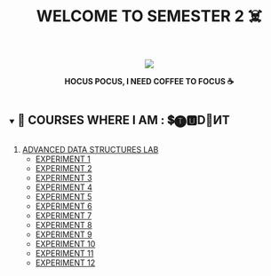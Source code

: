 <h1 align="center">WELCOME TO SEMESTER 2 ☠️</h1>
<!-- PROJECT LOGO -->
<br />
<p align="center">
  <a href="https://github.com/DHANOLA/CLASS-NOTIX/tree/root/SEMESTER%202">
    <img src="https://media.giphy.com/media/l0HlJHvYDbt0dbURi/giphy.gif" >
  </a>

  

  <p align="center">
  <b>HOCUS POCUS, I NEED COFFEE TO FOCUS ☕</b>
    <br />
   
  </p>
</p>


<!-- TABLE OF CONTENTS -->
<details open="open">
  <summary><h2 style="display: inline-block">🔔 COURSES WHERE I AM : 💲🅣🆄D📧ИT</h2></summary>
  <ol>
        <li>
      <a href="https://github.com/DHANOLA/CLASS-NOTIX/tree/root/SEMESTER%202/ADVANCED%20DATA%20STRUCTURES%20LAB" style="color: ">ADVANCED DATA STRUCTURES LAB</a>
       <ul>
        <li><a href="https://github.com/DHANOLA/CLASS-NOTIX/tree/root/SEMESTER%202/ADVANCED%20DATA%20STRUCTURES%20LABEXPERIMENT%201" style="color: ">EXPERIMENT 1</a></li>
      </ul>  <ul>
        <li><a href="https://github.com/DHANOLA/CLASS-NOTIX/tree/root/SEMESTER%202/ADVANCED%20DATA%20STRUCTURES%20LAB/EXPERIMENT%202" style="color: ">EXPERIMENT 2</a></li>
      </ul>  <ul>
        <li><a href="https://github.com/DHANOLA/CLASS-NOTIX/tree/root/SEMESTER%202/ADVANCED%20DATA%20STRUCTURES%20LAB/EXPERIMENT%203" style="color: ">EXPERIMENT 3</a></li>
      </ul>  <ul>
        <li><a href="https://github.com/DHANOLA/CLASS-NOTIX/tree/root/SEMESTER%202/ADVANCED%20DATA%20STRUCTURES%20LAB/EXPERIMENT%204" style="color: ">EXPERIMENT 4</a></li>
      </ul>  <ul>
        <li><a href="https://github.com/DHANOLA/CLASS-NOTIX/tree/root/SEMESTER%202/ADVANCED%20DATA%20STRUCTURES%20LAB/EXPERIMENT%205" style="color: ">EXPERIMENT 5</a></li>
      </ul>  <ul>
        <li><a href="https://github.com/DHANOLA/CLASS-NOTIX/tree/root/SEMESTER%202/ADVANCED%20DATA%20STRUCTURES%20LAB/EXPERIMENT%206" style="color: ">EXPERIMENT 6</a></li>
      </ul>  <ul>
        <li><a href="https://github.com/DHANOLA/CLASS-NOTIX/tree/root/SEMESTER%202/ADVANCED%20DATA%20STRUCTURES%20LAB/EXPERIMENT%207" style="color: ">EXPERIMENT 7</a></li>
      </ul>  <ul>
        <li><a href="https://github.com/DHANOLA/CLASS-NOTIX/tree/root/SEMESTER%202/ADVANCED%20DATA%20STRUCTURES%20LAB/EXPERIMENT%208" style="color: ">EXPERIMENT 8</a></li>
      </ul>  <ul>
        <li><a href="https://github.com/DHANOLA/CLASS-NOTIX/tree/root/SEMESTER%202/ADVANCED%20DATA%20STRUCTURES%20LAB/EXPERIMENT%209" style="color: ">EXPERIMENT 9</a></li>
      </ul>  <ul>
        <li><a href="https://github.com/DHANOLA/CLASS-NOTIX/tree/root/SEMESTER%202/ADVANCED%20DATA%20STRUCTURES%20LAB/EXPERIMENT%2010" style="color: ">EXPERIMENT 10</a></li>
      </ul><ul>
        <li><a href="https://github.com/DHANOLA/CLASS-NOTIX/tree/root/SEMESTER%202/ADVANCED%20DATA%20STRUCTURES%20LAB/EXPERIMENT%2011" style="color: ">EXPERIMENT 11</a></li>
      </ul><ul>
        <li><a href="https://github.com/DHANOLA/CLASS-NOTIX/tree/root/SEMESTER%202/ADVANCED%20DATA%20STRUCTURES%20LAB/EXPERIMENT%2012" style="color: ">EXPERIMENT 12</a></li>
      </ul>
    </li>
    
    
    
  </ol>
</details>





